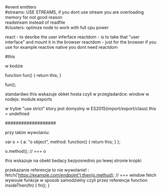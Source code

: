 #event emitters  
#streams:
USE STREAMS, if you dont use stream you are overloading memory for not good reason  
  readstream instead of readfile  
#clusters:
optimze node to work with full cpu power  

react - to desribe the user inferface
reactdom - is to take that "user interface" and mount it in the browser
reactdom - just for the browser
if you use for example reactive native you dont need reactdom


#this

w kodzie

function fun() {
  return this;
}

fun();

standardwo this wskazuje obket hosta czyli
w przegladardce: window
w nodejs: module.exports

w trybie "use strict" ktory jest domyslny w ES2015(import/export/class)
this = undefined

###################

przy takim wywolaniu:

var o = {
  a: "o object",
  method: function() {
    return this;
  }
};

o.method(); // === o

this wskazuje na obekt bedacy bezposrednio po lewej stronie kropki


przekazanie referencje to nie wywolanie! :
fetch('https://example.com/endpoint').then(o.method); // === window
fetch wywoule funkcje w sposob samodzielny czyli przez referencje
function insideThen(fn) {
  fn();
}